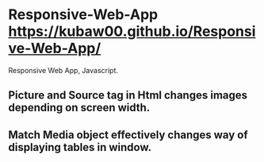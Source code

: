 # Responsive-Web-App https://kubaw00.github.io/Responsive-Web-App/
Responsive Web App, Javascript.
## Picture and Source tag in Html changes images depending on screen width.
## Match Media object effectively changes way of displaying tables in window.

